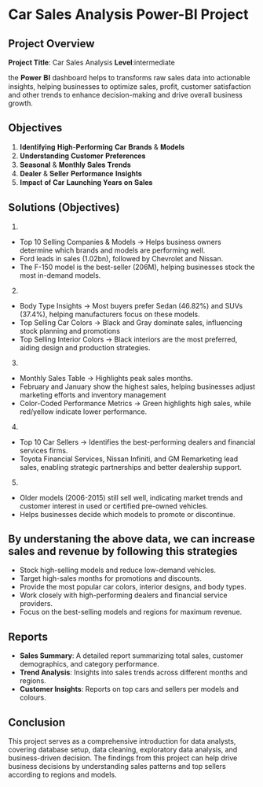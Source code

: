 # Car Sales Analysis Power-BI Project

## Project Overview

**Project Title**: Car Sales Analysis 
**Level**:intermediate

the 𝐏𝐨𝐰𝐞𝐫 𝐁𝐈 dashboard helps to transforms raw sales data into actionable insights, helping businesses to optimize sales, profit, customer satisfaction and other trends to enhance decision-making and drive overall business growth.

## Objectives

1. 𝐈𝐝𝐞𝐧𝐭𝐢𝐟𝐲𝐢𝐧𝐠 𝐇𝐢𝐠𝐡-𝐏𝐞𝐫𝐟𝐨𝐫𝐦𝐢𝐧𝐠 𝐂𝐚𝐫 𝐁𝐫𝐚𝐧𝐝𝐬 & 𝐌𝐨𝐝𝐞𝐥𝐬
2. 𝐔𝐧𝐝𝐞𝐫𝐬𝐭𝐚𝐧𝐝𝐢𝐧𝐠 𝐂𝐮𝐬𝐭𝐨𝐦𝐞𝐫 𝐏𝐫𝐞𝐟𝐞𝐫𝐞𝐧𝐜𝐞𝐬
3. 𝐒𝐞𝐚𝐬𝐨𝐧𝐚𝐥 & 𝐌𝐨𝐧𝐭𝐡𝐥𝐲 𝐒𝐚𝐥𝐞𝐬 𝐓𝐫𝐞𝐧𝐝𝐬
4. 𝐃𝐞𝐚𝐥𝐞𝐫 & 𝐒𝐞𝐥𝐥𝐞𝐫 𝐏𝐞𝐫𝐟𝐨𝐫𝐦𝐚𝐧𝐜𝐞 𝐈𝐧𝐬𝐢𝐠𝐡𝐭𝐬
5. 𝐈𝐦𝐩𝐚𝐜𝐭 𝐨𝐟 𝐂𝐚𝐫 𝐋𝐚𝐮𝐧𝐜𝐡𝐢𝐧𝐠 𝐘𝐞𝐚𝐫𝐬 𝐨𝐧 𝐒𝐚𝐥𝐞𝐬

## Solutions (Objectives)

1.
- Top 10 Selling Companies & Models → Helps business owners determine which brands and models are performing well.
- Ford leads in sales (1.02bn), followed by Chevrolet and Nissan.
- The F-150 model is the best-seller (206M), helping businesses stock the most in-demand models.
2.
- Body Type Insights → Most buyers prefer Sedan (46.82%) and SUVs (37.4%), helping manufacturers focus on these models.
- Top Selling Car Colors → Black and Gray dominate sales, influencing stock planning and promotions
- Top Selling Interior Colors → Black interiors are the most preferred, aiding design and production strategies.
3.
- Monthly Sales Table → Highlights peak sales months.
- February and January show the highest sales, helping businesses adjust marketing efforts and inventory management
- Color-Coded Performance Metrics → Green highlights high sales, while red/yellow indicate lower performance.
4.
- Top 10 Car Sellers → Identifies the best-performing dealers and financial services firms.
- Toyota Financial Services, Nissan Infiniti, and GM Remarketing lead sales, enabling strategic partnerships and better dealership support.
5.
- Older models (2006-2015) still sell well, indicating market trends and customer interest in used or certified pre-owned vehicles.
- Helps businesses decide which models to promote or discontinue.


## By understaning the above data, we can increase sales and revenue by following this strategies


- Stock high-selling models and reduce low-demand vehicles.
- Target high-sales months for promotions and discounts.
- Provide the most popular car colors, interior designs, and body types.
- Work closely with high-performing dealers and financial service providers.
- Focus on the best-selling models and regions for maximum revenue.

## Reports

- **Sales Summary**: A detailed report summarizing total sales, customer demographics, and category performance.
- **Trend Analysis**: Insights into sales trends across different months and regions.
- **Customer Insights**: Reports on top cars and sellers per models and colours.

## Conclusion

This project serves as a comprehensive introduction  for data analysts, covering database setup, data cleaning, exploratory data analysis, and business-driven decision. The findings from this project can help drive business decisions by understanding sales patterns and top sellers according to regions and models.



